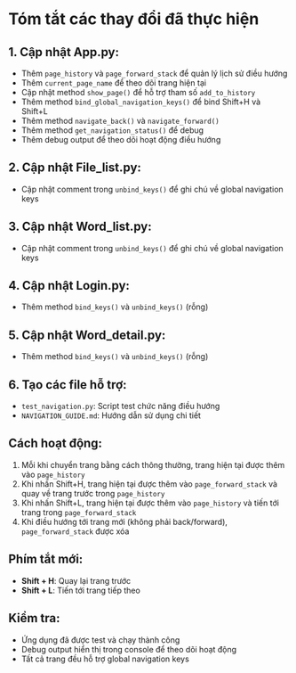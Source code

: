 # Tóm tắt các thay đổi đã thực hiện

## 1. Cập nhật App.py:

- Thêm `page_history` và `page_forward_stack` để quản lý lịch sử điều hướng
- Thêm `current_page_name` để theo dõi trang hiện tại
- Cập nhật method `show_page()` để hỗ trợ tham số `add_to_history`
- Thêm method `bind_global_navigation_keys()` để bind Shift+H và Shift+L
- Thêm method `navigate_back()` và `navigate_forward()`
- Thêm method `get_navigation_status()` để debug
- Thêm debug output để theo dõi hoạt động điều hướng

## 2. Cập nhật File_list.py:

- Cập nhật comment trong `unbind_keys()` để ghi chú về global navigation keys

## 3. Cập nhật Word_list.py:

- Cập nhật comment trong `unbind_keys()` để ghi chú về global navigation keys

## 4. Cập nhật Login.py:

- Thêm method `bind_keys()` và `unbind_keys()` (rỗng)

## 5. Cập nhật Word_detail.py:

- Thêm method `bind_keys()` và `unbind_keys()` (rỗng)

## 6. Tạo các file hỗ trợ:

- `test_navigation.py`: Script test chức năng điều hướng
- `NAVIGATION_GUIDE.md`: Hướng dẫn sử dụng chi tiết

## Cách hoạt động:

1. Mỗi khi chuyển trang bằng cách thông thường, trang hiện tại được thêm vào `page_history`
2. Khi nhấn Shift+H, trang hiện tại được thêm vào `page_forward_stack` và quay về trang trước trong `page_history`
3. Khi nhấn Shift+L, trang hiện tại được thêm vào `page_history` và tiến tới trang trong `page_forward_stack`
4. Khi điều hướng tới trang mới (không phải back/forward), `page_forward_stack` được xóa

## Phím tắt mới:

- **Shift + H**: Quay lại trang trước
- **Shift + L**: Tiến tới trang tiếp theo

## Kiểm tra:

- Ứng dụng đã được test và chạy thành công
- Debug output hiển thị trong console để theo dõi hoạt động
- Tất cả trang đều hỗ trợ global navigation keys
